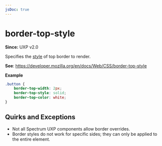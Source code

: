 ```yaml
---
jsDoc: true
---
```

# border-top-style

**Since:**  UXP v2.0

Specifies the [style](../border-style/) of top border to render.

**See**: https://developer.mozilla.org/en/docs/Web/CSS/border-top-style  

**Example**

```css
.button {
    border-top-width: 2px;
    border-top-style: solid;
    border-top-color: white;
}
```

## Quirks and Exceptions

* Not all Spectrum UXP components allow border overrides.
* Border styles do not work for specific sides; they can only be applied to the entire element.